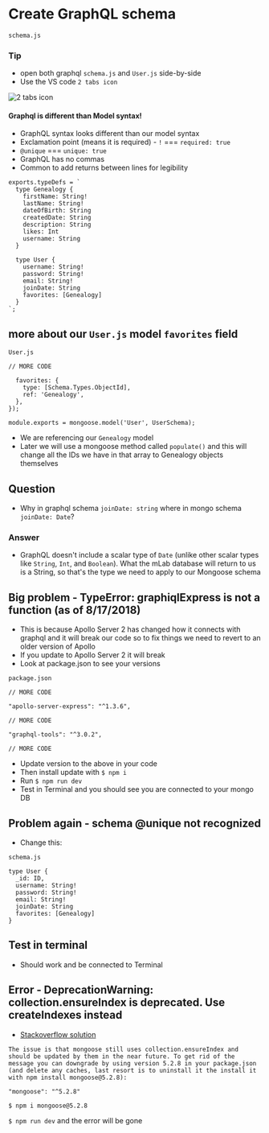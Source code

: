 # Create GraphQL schema
`schema.js`

### Tip
* open both graphql `schema.js` and `User.js` side-by-side
* Use the VS code `2 tabs icon`

![2 tabs icon](https://i.imgur.com/HEvaNtZ.png)

#### Graphql is different than Model syntax!
* GraphQL syntax looks different than our model syntax
* Exclamation point (means it is required) 
        - `!` === `required: true`
* `@unique` === `unique: true`
* GraphQL has no commas
* Common to add returns between lines for legibility

```
exports.typeDefs = `
  type Genealogy {
    firstName: String!
    lastName: String!
    dateOfBirth: String
    createdDate: String
    description: String
    likes: Int
    username: String
  }

  type User {
    username: String!
    password: String!
    email: String!
    joinDate: String
    favorites: [Genealogy]
  }
`;
```

## more about our `User.js` model `favorites` field
`User.js`

```
// MORE CODE

  favorites: {
    type: [Schema.Types.ObjectId],
    ref: 'Genealogy',
  },
});

module.exports = mongoose.model('User', UserSchema);
```

* We are referencing our `Genealogy` model
* Later we will use a mongoose method called `populate()` and this will change all the IDs we have in that array to Genealogy objects themselves

## Question
* Why in graphql schema `joinDate: string` where in mongo schema `joinDate: Date`?

### Answer
* GraphQL doesn't include a scalar type of `Date` (unlike other scalar types like `String`, `Int`, and `Boolean`). What the mLab database will return to us is a String, so that's the type we need to apply to our Mongoose schema

## Big problem - TypeError: graphiqlExpress is not a function (as of 8/17/2018)
* This is because Apollo Server 2 has changed how it connects with graphql and it will break our code so to fix things we need to revert to an older version of Apollo
* If you update to Apollo Server 2 it will break
* Look at package.json to see your versions

`package.json`

```
// MORE CODE

"apollo-server-express": "^1.3.6",

// MORE CODE

"graphql-tools": "^3.0.2",

// MORE CODE
```

* Update version to the above in your code
* Then install update with `$ npm i`
* Run `$ npm run dev`
* Test in Terminal and you should see you are connected to your mongo DB

## Problem again - schema @unique not recognized
* Change this:

`schema.js`

```
type User {
  _id: ID,
  username: String!
  password: String!
  email: String!
  joinDate: String
  favorites: [Genealogy]
}
```

## Test in terminal
* Should work and be connected to Terminal

## Error - DeprecationWarning: collection.ensureIndex is deprecated. Use createIndexes instead
* [Stackoverflow solution](https://stackoverflow.com/questions/51960171/node63208-deprecationwarning-collection-ensureindex-is-deprecated-use-creat?noredirect=1&lq=1)

```
The issue is that mongoose still uses collection.ensureIndex and should be updated by them in the near future. To get rid of the message you can downgrade by using version 5.2.8 in your package.json (and delete any caches, last resort is to uninstall it the install it with npm install mongoose@5.2.8):

"mongoose": "^5.2.8"
```

`$ npm i mongoose@5.2.8`

`$ npm run dev` and the error will be gone
